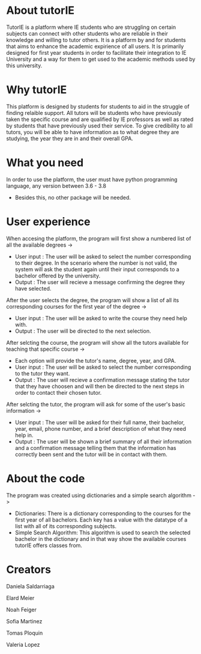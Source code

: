 # About tutorIE
TutorIE is a platform where IE students who are struggling on certain subjects can connect with other students who are reliable in their knowledge and willing to tutor others. It is a platform by and for students that aims to enhance the academic expirience of all users. It is primarily designed for first year students in order to facilitate their integration to IE University and a way for them to get used to the academic methods used by this university. 
# Why tutorIE
This platform is designed by students for students to aid in the struggle of finding relaible support. All tutors will be students who have previously taken the specific course and are qualified by IE professors as well as rated by students that have previously used their service. To give credibility to all tutors, you will be able to have information as to what degree they are studying, the year they are in and their overall GPA. 
# What you need
In order to use the platform, the user must have python programming language, any version between 3.6 - 3.8
  - Besides this, no other package will be needed.
# User experience
When accesing the platform, the program will first show a numbered list of all the available degrees -> 
  - User input : The user will be asked to select the number corresponding to their degree. In the scenario where the number is not valid, the system will ask the student again until their input corresponds to a bachelor offered by the university. 
  - Output : The user will recieve a message confirming the degree they have selected. 

After the user selects the degree, the program will show a list of all its corresponding courses for the first year of the degree -> 
  - User input : The user will be asked to write the course they need help with. 
  - Output : The user will be directed to the next selection. 

After selcting the course, the program will show all the tutors available for teaching that specific course -> 
  - Each option will provide the tutor's name, degree, year, and GPA. 
  - User input : The user will be asked to select the number corresponding to the tutor they want. 
  - Output : The user will recieve a confirmation message stating the tutor that they have choosen and will then be directed to the next steps in order to contact their chosen tutor. 

After selcting the tutor, the program will ask for some of the user's basic information ->
  - User input : The user will be asked for their full name, their bachelor, year, email, phone number, and a brief description of what they need help in.
  - Output : The user will be shown a brief summary of all their information and a confirmation message telling them that the information has correctly been sent   and the tutor will be in contact with them. 
# About the code
The program was created using dictionaries and a simple search algorithm ->
  - Dictionaries: There is a dictionary corresponding to the courses for the first year of all bachelors. Each key has a value with the datatype of a list with all of its corresponding subjects. 
  - Simple Search Algorithm: This algorithm is used to search the selected bachelor in the dictionary and in that way show the available courses tutorIE offers classes from.
# Creators
  Daniela Saldarriaga
  
  Elard Meier
  
  Noah Feiger
  
  Sofia Martinez
  
  Tomas Ploquin
  
  Valeria Lopez
